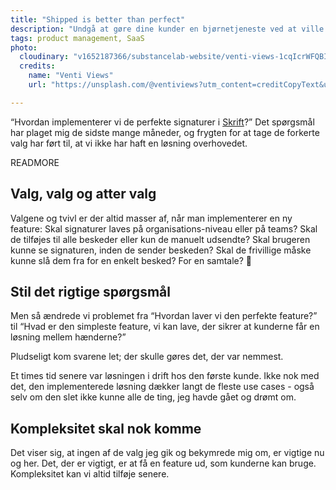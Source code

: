 ```yaml
---
title: "Shipped is better than perfect"
description: "Undgå at gøre dine kunder en bjørnetjeneste ved at ville lave den perfekte feature, som de først får en gang. Lav i stedet en brugbar feature, som de får nu."
tags: product management, SaaS
photo:
  cloudinary: "v1652187366/substancelab-website/venti-views-1cqIcrWFQBI-unsplash_efen1o"
  credits:
    name: "Venti Views"
    url: "https://unsplash.com/@ventiviews?utm_content=creditCopyText&utm_medium=referral&utm_source=unsplash"

---
```


“Hvordan implementerer vi de perfekte signaturer i [Skrift](https://www.skrift.eu)?” Det spørgsmål har plaget mig de sidste mange måneder, og frygten for at tage de forkerte valg har ført til, at vi ikke har haft en løsning overhovedet.

READMORE

## Valg, valg og atter valg

Valgene og tvivl er der altid masser af, når man implementerer en ny feature: Skal signaturer laves på organisations-niveau eller på teams? Skal de tilføjes til alle beskeder eller kun de manuelt udsendte? Skal brugeren kunne se signaturen, inden de sender beskeden? Skal de frivillige måske kunne slå dem fra for en enkelt besked? For en samtale? 🤔

## Stil det rigtige spørgsmål

Men så ændrede vi problemet fra “Hvordan laver vi den perfekte feature?” til “Hvad er den simpleste feature, vi kan lave, der sikrer at kunderne får en løsning mellem hænderne?”

Pludseligt kom svarene let; der skulle gøres det, der var nemmest.

Et times tid senere var løsningen i drift hos den første kunde. Ikke nok med det, den implementerede løsning dækker langt de fleste use cases - også selv om den slet ikke kunne alle de ting, jeg havde gået og drømt om.

## Kompleksitet skal nok komme

Det viser sig, at ingen af de valg jeg gik og bekymrede mig om, er vigtige nu og her. Det, der er vigtigt, er at få en feature ud, som kunderne kan bruge. Kompleksitet kan vi altid tilføje senere.
